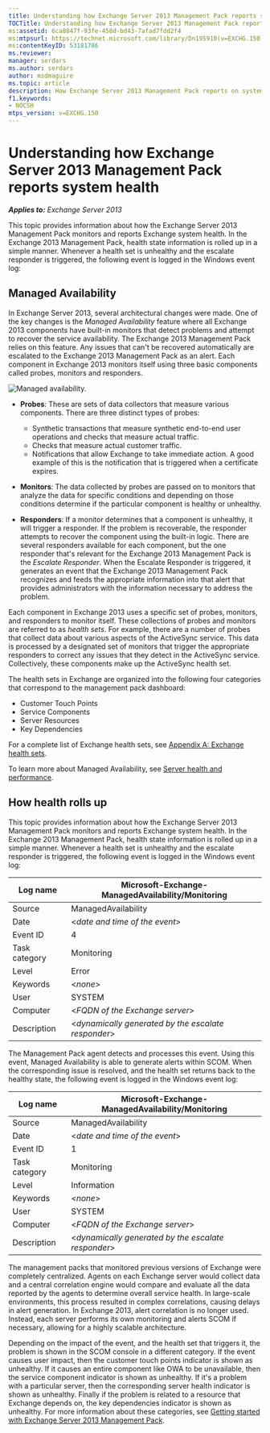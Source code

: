 ```yaml
---
title: Understanding how Exchange Server 2013 Management Pack reports system health
TOCTitle: Understanding how Exchange Server 2013 Management Pack reports system health
ms:assetid: 6ca8847f-93fe-458d-bd43-7afad7fdd2f4
ms:mtpsurl: https://technet.microsoft.com/library/Dn195910(v=EXCHG.150)
ms:contentKeyID: 53181786
ms.reviewer: 
manager: serdars
ms.author: serdars
author: msdmaguire
ms.topic: article
description: How Exchange Server 2013 Management Pack reports on system health
f1.keywords:
- NOCSH
mtps_version: v=EXCHG.150
---
```


# Understanding how Exchange Server 2013 Management Pack reports system health

_**Applies to:** Exchange Server 2013_

This topic provides information about how the Exchange Server 2013 Management Pack monitors and reports Exchange system health. In the Exchange 2013 Management Pack, health state information is rolled up in a simple manner. Whenever a health set is unhealthy and the escalate responder is triggered, the following event is logged in the Windows event log:

## Managed Availability

In Exchange Server 2013, several architectural changes were made. One of the key changes is the _Managed Availability_ feature where all Exchange 2013 components have built-in monitors that detect problems and attempt to recover the service availability. The Exchange 2013 Management Pack relies on this feature. Any issues that can't be recovered automatically are escalated to the Exchange 2013 Management Pack as an alert. Each component in Exchange 2013 monitors itself using three basic components called probes, monitors and responders.

![Managed availability.](images/Dn195910.dd5febae-d05e-4089-a3f5-1691b2d9a3d7(EXCHG.150).png "Managed availability")

- **Probes**: These are sets of data collectors that measure various components. There are three distinct types of probes:

  - Synthetic transactions that measure synthetic end-to-end user operations and checks that measure actual traffic.
  - Checks that measure actual customer traffic.
  - Notifications that allow Exchange to take immediate action. A good example of this is the notification that is triggered when a certificate expires.

- **Monitors**: The data collected by probes are passed on to monitors that analyze the data for specific conditions and depending on those conditions determine if the particular component is healthy or unhealthy.

- **Responders**: If a monitor determines that a component is unhealthy, it will trigger a responder. If the problem is recoverable, the responder attempts to recover the component using the built-in logic. There are several responders available for each component, but the one responder that's relevant for the Exchange 2013 Management Pack is the _Escalate Responder_. When the Escalate Responder is triggered, it generates an event that the Exchange 2013 Management Pack recognizes and feeds the appropriate information into that alert that provides administrators with the information necessary to address the problem.

Each component in Exchange 2013 uses a specific set of probes, monitors, and responders to monitor itself. These collections of probes and monitors are referred to as _health sets_. For example, there are a number of probes that collect data about various aspects of the ActiveSync service. This data is processed by a designated set of monitors that trigger the appropriate responders to correct any issues that they detect in the ActiveSync service. Collectively, these components make up the ActiveSync health set.

The health sets in Exchange are organized into the following four categories that correspond to the management pack dashboard:

- Customer Touch Points
- Service Components
- Server Resources
- Key Dependencies

For a complete list of Exchange health sets, see [Appendix A: Exchange health sets](appendix-a-exchange-health-sets.md).

To learn more about Managed Availability, see [Server health and performance](../server-health-and-performance-exchange-2013-help.md).

## How health rolls up

This topic provides information about how the Exchange Server 2013 Management Pack monitors and reports Exchange system health. In the Exchange 2013 Management Pack, health state information is rolled up in a simple manner. Whenever a health set is unhealthy and the escalate responder is triggered, the following event is logged in the Windows event log:

|Log name|Microsoft-Exchange-ManagedAvailability/Monitoring|
|---|---|
|Source|ManagedAvailability|
|Date|\<_date and time of the event_\>|
|Event ID|4|
|Task category|Monitoring|
|Level|Error|
|Keywords|\<_none_\>|
|User|SYSTEM|
|Computer|\<_FQDN of the Exchange server_\>|
|Description|\<_dynamically generated by the escalate responder_\>|

The Management Pack agent detects and processes this event. Using this event, Managed Availability is able to generate alerts within SCOM. When the corresponding issue is resolved, and the health set returns back to the healthy state, the following event is logged in the Windows event log:

|Log name|Microsoft-Exchange-ManagedAvailability/Monitoring|
|---|---|
|Source|ManagedAvailability|
|Date|\<_date and time of the event_\>|
|Event ID|1|
|Task category|Monitoring|
|Level|Information|
|Keywords|\<_none_\>|
|User|SYSTEM|
|Computer|\<_FQDN of the Exchange server_\>|
|Description|\<_dynamically generated by the escalate responder_\>|

The management packs that monitored previous versions of Exchange were completely centralized. Agents on each Exchange server would collect data and a central correlation engine would compare and evaluate all the data reported by the agents to determine overall service health. In large-scale environments, this process resulted in complex correlations, causing delays in alert generation. In Exchange 2013, alert correlation is no longer used. Instead, each server performs its own monitoring and alerts SCOM if necessary, allowing for a highly scalable architecture.

Depending on the impact of the event, and the health set that triggers it, the problem is shown in the SCOM console in a different category. If the event causes user impact, then the customer touch points indicator is shown as unhealthy. If it causes an entire component like OWA to be unavailable, then the service component indicator is shown as unhealthy. If it's a problem with a particular server, then the corresponding server health indicator is shown as unhealthy. Finally if the problem is related to a resource that Exchange depends on, the key dependencies indicator is shown as unhealthy. For more information about these categories, see [Getting started with Exchange Server 2013 Management Pack](getting-started-with-exchange-server-2013-management-pack.md).
